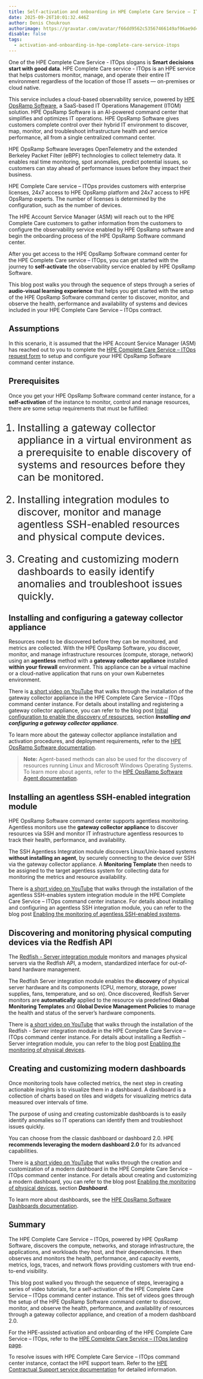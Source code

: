 ```yaml
---
title: Self-activation and onboarding in HPE Complete Care Service – ITOps
date: 2025-09-26T10:01:32.446Z
author: Denis Choukroun
authorimage: https://gravatar.com/avatar/f66dd9562c53567466149af06ae9d4f1?s=96
disable: false
tags:
  - activation-and-onboarding-in-hpe-complete-care-service-itops
---
```

<style>
li {
   font-size: 27px;
   line-height: 33px;
   max-width: none;
}
</style>

One of the HPE Complete Care Service - ITOps slogans is **Smart decisions start with good data**. HPE Complete Care service - ITOps is an HPE service that helps customers monitor, manage, and operate their entire IT environment regardless of the location of those IT assets — on-premises or cloud native.

This service includes a cloud-based observability service, powered by [HPE OpsRamp Software](https://www.hpe.com/us/en/opsramp.html), a SaaS-based IT Operations Management (ITOM) solution. HPE OpsRamp Software is an AI-powered command center that simplifies and optimizes IT operations. HPE OpsRamp Software gives customers complete control over their hybrid IT environment to discover, map, monitor, and troubleshoot infrastructure health and service performance, all from a single centralized command center.

HPE OpsRamp Software leverages OpenTelemetry and the extended Berkeley Packet Filter (eBPF) technologies to collect telemetry data. It enables real time monitoring, spot anomalies, predict potential issues, so customers can stay ahead of performance issues before they impact their business.

HPE Complete Care service – ITOps provides customers with enterprise licenses, 24x7 access to HPE OpsRamp platform and 24x7 access to HPE OpsRamp experts. The number of licenses is determined by the configuration, such as the number of devices. 

The HPE Account Service Manager (ASM) will reach out to the HPE Complete Care customers to gather information from the customers to configure the observability service enabled by HPE OpsRamp software and begin the onboarding process of the HPE OpsRamp Software command center.

After you get access to the HPE OpsRamp Software command center for the HPE Complete Care service – ITOps, you can get started with the journey to **self-activate** the observability service enabled by HPE OpsRamp Software. 

This blog post walks you through the sequence of steps through a series of **audio-visual learning experience** that helps you get started with the setup of the HPE OpsRamp Software command center to discover, monitor, and observe the health, performance and availability of systems and devices included in your HPE Complete Care Service – ITOps contract. 

## Assumptions

In this scenario, it is assumed that the HPE Account Service Manager (ASM) has reached out to you to complete the [HPE Complete Care Service – ITOps request form](https://forms.office.com/pages/responsepage.aspx?id=YSBbEGm2MUuSrCTTBNGV3MNwzZIB3zBHp5x5QZ1HakFURjRaWU1JRTVSSkJHRFlGSUI4SDk0STRBRC4u)  to setup and configure your HPE OpsRamp Software command center instance. 

## Prerequisites

Once you get your HPE OpsRamp Software command center instance, for a **self-activation** of the instance to monitor, control and manage resources, there are some setup requirements that must be fulfilled:

1. Installing a gateway collector appliance in a virtual environment as a prerequisite to enable discovery of systems and resources before they can be monitored.

2. Installing integration modules to discover, monitor and manage agentless SSH-enabled resources and physical compute devices.

3. Creating and customizing modern dashboards to easily identify anomalies and troubleshoot issues quickly.

## Installing and configuring a gateway collector appliance

Resources need to be discovered before they can be monitored, and metrics are collected. With the HPE OpsRamp Software, you discover, monitor, and manage infrastructure resources (compute, storage, network) using an **agentless** method with a **gateway collector appliance** installed **within your firewall** environment. This appliance can be a virtual machine or a cloud-native application that runs on your own Kubernetes environment.

There is [a short video on YouTube](https://www.youtube.com/watch?v=c0ZmdwACq2A&list=PLtS6YX0YOX4fWMwKbp9blyI1GLdXlbWjY) that walks through the installation of the gateway collector appliance in the HPE Complete Care Service – ITOps command center instance. For details about installing and registering a gateway collector appliance, you can refer to the blog post [Initial configuration to enable the discovery of resources](https://developer.hpe.com/blog/hybrid-observability-service-%E2%80%93-part-2-initial-configuration-to-enable-the-discovery-of-resources-in-hpe-greenlake-flex-solutions/), section ***Installing and configuring a gateway collector appliance***.

To learn more about the gateway collector appliance installation and activation procedures, and deployment requirements, refer to the [HPE OpsRamp Software documentation](https://docs.opsramp.com/platform-features/).

>**Note:** Agent-based methods can also be used for the discovery of resources running Linux and Microsoft Windows Operating Systems. To learn more about agents, refer to the [HPE OpsRamp Software Agent documentation](https://docs.opsramp.com/platform-features/agents/).

## Installing an agentless SSH-enabled integration module

HPE OpsRamp Software command center supports agentless monitoring. Agentless monitors use the **gateway collector appliance** to discover resources via SSH and monitor IT infrastructure agentless resources to track their health, performance, and availability.

The SSH Agentless Integration module discovers Linux/Unix-based systems **without installing an agent**, by securely connecting to the device over SSH via the gateway collector appliance. A **Monitoring Template** then needs to be assigned to the target agentless system for collecting data for monitoring the metrics and resource availability.

There is [a short video on YouTube](https://www.youtube.com/watch?v=a1GVV-b9hCI&list=PLtS6YX0YOX4fWMwKbp9blyI1GLdXlbWjY) that walks through the installation of the agentless SSH-enables system integration module in the HPE Complete Care Service – ITOps command center instance. For details about installing and configuring an agentless SSH integration module, you can refer to the blog post [Enabling the monitoring of agentless SSH-enabled systems](https://developer.hpe.com/blog/hybrid-observability-service-%E2%80%93-part-3-enabling-the-monitoring-of-agentless-ssh-enabled-systems-in-hpe-greenlake-flex-solutions/). 

## Discovering and monitoring physical computing devices via the Redfish API

The [Redfish - Server integration module](https://docs.opsramp.com/integrations/compute/server-hardware-monitoring-redfish/redfish-server/) monitors and manages physical servers via the Redfish API, a modern, standardized interface for out-of-band hardware management.

The Redfish Server integration module enables the **discovery** of physical server hardware and its components (CPU, memory, storage, power supplies, fans, temperature, and so on). Once discovered, Redfish Server monitors are **automatically** applied to the resource via predefined **Global Monitoring Templates** and **Global Device Management Policies** to manage the health and status of the server’s hardware components.

There is [a short video on YouTube](https://www.youtube.com/watch?v=htZwkW-zG00&list=PLtS6YX0YOX4fWMwKbp9blyI1GLdXlbWjY) that walks through the installation of the Redfish - Server integration module in the HPE Complete Care Service – ITOps command center instance. For details about installing a Redfish – Server integration module, you can refer to the blog post [Enabling the monitoring of physical devices](https://developer.hpe.com/blog/hybrid-observability-service-%E2%80%93-part-4-enabling-the-monitoring-of-physical-devices-in-hpe-greenlake-flex-solutions/).

## Creating and customizing modern dashboards

Once monitoring tools have collected metrics, the next step in creating actionable insights is to visualize them in a dashboard. A dashboard is a collection of charts based on tiles and widgets for visualizing metrics data measured over intervals of time.
 
The purpose of using and creating customizable dashboards is to easily identify anomalies so IT operations can identify them and troubleshoot issues quickly.

You can choose from the classic dashboard or dashboard 2.0. HPE **recommends leveraging the modern dashboard 2.0** for its advanced capabilities.

There is [a short video on YouTube](https://www.youtube.com/watch?v=MPTq-3EA60E&list=PLtS6YX0YOX4fWMwKbp9blyI1GLdXlbWjY) that walks through the creation and customization of a modern dashboard in the HPE Complete Care Service – ITOps command center instance. For details about creating and customizing a modern dashboard, you can refer to the blog post [Enabling the monitoring of physical devices](https://developer.hpe.com/blog/hybrid-observability-service-%E2%80%93-part-4-enabling-the-monitoring-of-physical-devices-in-hpe-greenlake-flex-solutions/), section ***Dashboard***.

To learn more about dashboards, see the [HPE OpsRamp Software Dashboards documentation](https://docs.opsramp.com/platform-features/feature-guides/dashboards/).

## Summary

The HPE Complete Care Service – ITOps, powered by HPE OpsRamp Software, discovers the compute, networks, and storage infrastructure, the applications, and workloads they host, and their dependencies. It then observes and monitors the health, performance, and capacity events, metrics, logs, traces, and network flows providing customers with true end-to-end visibility.

This blog post walked you through the sequence of steps, leveraging a series of video tutorials, for a self-activation of the HPE Complete Care Service – ITOps command center instance. This set of videos goes through the setup of the HPE OpsRamp Software command center to discover, monitor, and observe the health, performance, and availability of resources through a gateway collector appliance, and creation of a modern dashboard 2.0. 

For the HPE-assisted activation and onboarding of the HPE Complete Care Service – ITOps, refer to the [HPE Complete Care Service – ITOps landing page](https://developer.hpe.com/platform/activation-and-onboarding-in-hpe-complete-care-service-itops/home/).  

To resolve issues with HPE Complete Care Service – ITOps command center instance, contact the HPE support team. Refer to the [HPE Contractual Support service documentation](https://www.hpe.com/us/en/collaterals/collateral.a50009342enw.html) for detailed information. 
